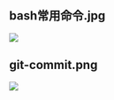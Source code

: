 ## bash常用命令.jpg

![](https://michael18811380328.github.io/images/git/bash常用命令.jpg)

## git-commit.png

![](https://michael18811380328.github.io/images/git/git-commit.png)

